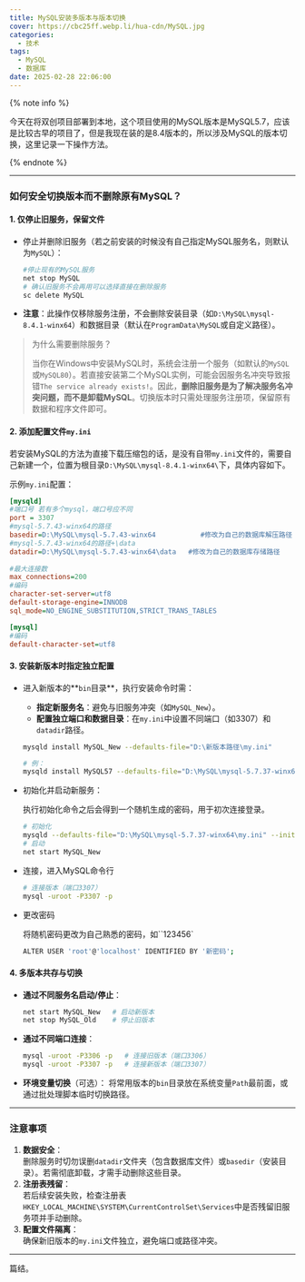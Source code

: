 ```yaml
---
title: MySQL安装多版本与版本切换
cover: https://cbc25ff.webp.li/hua-cdn/MySQL.jpg
categories:
  - 技术
tags:
  - MySQL
  - 数据库
date: 2025-02-28 22:06:00
---
```


{% note info %}

今天在将双创项目部署到本地，这个项目使用的MySQL版本是MySQL5.7，应该是比较古早的项目了，但是我现在装的是8.4版本的，所以涉及MySQL的版本切换，这里记录一下操作方法。

{% endnote %}



---

### 如何安全切换版本而不删除原有MySQL？

#### 1. **仅停止旧服务，保留文件**

   - 停止并删除旧服务（若之前安装的时候没有自己指定MySQL服务名，则默认为`MySQL`）：

     ```bash
     #停止现有的MySQL服务
     net stop MySQL
     # 确认旧服务不会再用可以选择直接在删除服务
     sc delete MySQL
     ```

   - **注意**：此操作仅移除服务注册，不会删除安装目录（如`D:\MySQL\mysql-8.4.1-winx64`）和数据目录（默认在`ProgramData\MySQL`或自定义路径）。

> 为什么需要删除服务？
>
> 当你在Windows中安装MySQL时，系统会注册一个服务（如默认的`MySQL`或`MySQL80`）。若直接安装第二个MySQL实例，可能会因服务名冲突导致报错`The service already exists!`。因此，**删除旧服务是为了解决服务名冲突问题，而不是卸载MySQL**。切换版本时只需处理服务注册项，保留原有数据和程序文件即可。



#### 2. **添加配置文件`my.ini`**

若安装MySQL的方法为直接下载压缩包的话，是没有自带`my.ini`文件的，需要自己新建一个，位置为根目录`D:\MySQL\mysql-8.4.1-winx64\`下，具体内容如下。

示例`my.ini`配置：

```ini
[mysqld]
#端口号 若有多个mysql，端口号应不同
port = 3307              
#mysql-5.7.43-winx64的路径
basedir=D:\MySQL\mysql-5.7.43-winx64           #修改为自己的数据库解压路径
#mysql-5.7.43-winx64的路径+\data
datadir=D:\MySQL\mysql-5.7.43-winx64\data   #修改为自己的数据库存储路径
 
#最大连接数
max_connections=200
#编码
character-set-server=utf8
default-storage-engine=INNODB
sql_mode=NO_ENGINE_SUBSTITUTION,STRICT_TRANS_TABLES

[mysql]
#编码
default-character-set=utf8 
```



#### 3. **安装新版本时指定独立配置**

   - 进入新版本的**`bin`目录**，执行安装命令时需：

     - **指定新服务名**：避免与旧服务冲突（如`MySQL_New`）。
     - **配置独立端口和数据目录**：在`my.ini`中设置不同端口（如3307）和`datadir`路径。

     ```bash
     mysqld install MySQL_New --defaults-file="D:\新版本路径\my.ini"
     
     # 例：
     mysqld install MySQL57 --defaults-file="D:\MySQL\mysql-5.7.37-winx64\my.ini"
     ```

   - 初始化并启动新服务：

     执行初始化命令之后会得到一个随机生成的密码，用于初次连接登录。

     ```bash
     # 初始化
     mysqld --defaults-file="D:\MySQL\mysql-5.7.37-winx64\my.ini" --initialize --console
     # 启动
     net start MySQL_New
     ```

   - 连接，进入MySQL命令行

     ```bash
     # 连接版本（端口3307）
     mysql -uroot -P3307 -p
     ```

   - 更改密码

     将随机密码更改为自己熟悉的密码，如``123456`

     ```bash
     ALTER USER 'root'@'localhost' IDENTIFIED BY '新密码';
     ```



#### 4. **多版本共存与切换**

   - **通过不同服务名启动/停止**：

     ```bash
     net start MySQL_New   # 启动新版本
     net stop MySQL_Old    # 停止旧版本
     ```

   - **通过不同端口连接**：

     ```bash
     mysql -uroot -P3306 -p   # 连接旧版本（端口3306）
     mysql -uroot -P3307 -p   # 连接新版本（端口3307）
     ```

   - **环境变量切换**（可选）：
     将常用版本的`bin`目录放在系统变量`Path`最前面，或通过批处理脚本临时切换路径。

---

### **注意事项**

1. **数据安全**：  
   删除服务时切勿误删`datadir`文件夹（包含数据库文件）或`basedir`（安装目录）。若需彻底卸载，才需手动删除这些目录。
2. **注册表残留**：  
   若后续安装失败，检查注册表`HKEY_LOCAL_MACHINE\SYSTEM\CurrentControlSet\Services`中是否残留旧服务项并手动删除。
3. **配置文件隔离**：  
   确保新旧版本的`my.ini`文件独立，避免端口或路径冲突。

---

篇结。

